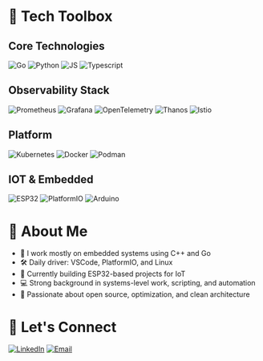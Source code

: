 
# 🧰 Tech Toolbox

## Core Technologies

![Go](https://img.shields.io/badge/Go-00ADD8?style=flat-square&logo=go&logoColor=white)
![Python](https://img.shields.io/badge/Python-3776AB?style=flat-square&logo=python&logoColor=white)
![JS](https://img.shields.io/badge/JavaScript-F7DF1E?style=flat-square&logo=javascript&logoColor=white)
![Typescript](https://img.shields.io/badge/TypeScript-3178C6?style=flat-square&logo=typescript&logoColor=white)

## Observability Stack

![Prometheus](https://img.shields.io/badge/Prometheus-EB5D00?style=flat-square&logo=prometheus&logoColor=white)
![Grafana](https://img.shields.io/badge/Grafana-1F77B4?style=flat-square&logo=grafana&logoColor=white)
![OpenTelemetry](https://img.shields.io/badge/OpenTelemetry-6B9AB5?style=flat-square&logo=opentelemetry&logoColor=white)
![Thanos](https://img.shields.io/badge/Thanos-4E7E8C?style=flat-square&logo=thanos&logoColor=white)
![Istio](https://img.shields.io/badge/Istio-4479A1?style=flat-square&logo=istio&logoColor=white)

## Platform

![Kubernetes](https://img.shields.io/badge/Kubernetes-326CE5?style=flat-square&logo=kubernetes&logoColor=white)
![Docker](https://img.shields.io/badge/Docker-2496ED?style=flat-square&logo=docker&logoColor=white)
![Podman](https://img.shields.io/badge/Podman-8C5E2F?style=flat-square&logo=podman&logoColor=white)

## IOT & Embedded

![ESP32](https://img.shields.io/badge/ESP32-000000?style=flat-square&logo=espressif&logoColor=white)
![PlatformIO](https://img.shields.io/badge/PlatformIO-FF6600?style=flat-square&logo=platformio&logoColor=white)
![Arduino](https://img.shields.io/badge/Arduino-00979D?style=flat-square&logo=arduino&logoColor=white)

# 👋 About Me

- 🔧 I work mostly on embedded systems using C++ and Go
- 🛠️ Daily driver: VSCode, PlatformIO, and Linux
- 📡 Currently building ESP32-based projects for IoT
- 💻 Strong background in systems-level work, scripting, and automation
- 🧠 Passionate about open source, optimization, and clean architecture

# 🙌 Let's Connect

[![LinkedIn](https://img.shields.io/badge/LinkedIn-blue?logo=linkedin&style=for-the-badge "LinkedIn Profile")](https://www.linkedin.com/in/david-r-ba2a33163)
[![Email](https://img.shields.io/badge/Email-D14836?logo=gmail&logoColor=white&style=for-the-badge "Email")](mailto:david.ragot14@gmail.com)

